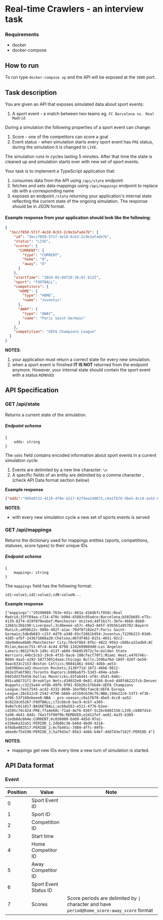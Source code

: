 # Real-time Crawlers - an interview task

### Requirements
* docker
* docker-compose
## How to run
To run type `docker-compose up` and the API will be exposed at the `3000` port.

## Task description

You are given an API that exposes simulated data about sport events:
1. A sport event - a match between two teams eg. `FC Barcelona vs. Real Madrid`

During a simulation the following properties of a sport event can change:
1. Score - one of the competitors can score a goal
2. Event status - when simulation starts every sport event has `PRE` status, during the simulation it is changed to `LIVE`.

The simulation runs in cycles lasting 5 minutes. After that time the state is cleaned up and
simulation starts over with new set of sport events.

Your task is to implement a TypeScript application that:
1. consumes data from the API using `/api/state` endpoint
2. fetches and sets data mappings using `/api/mappings` endpoint to replace ids with a corresponding name
3. exposes an endpoint `/state` returning your application's internal state reflecting the current state of the ongoing simulation. The response should be in JSON format.

#### Example response from your application should look like the following:
```json
{
  "3eccf850-571f-4e18-8cb3-2c9e3afade7b": {
    "id": "3eccf850-571f-4e18-8cb3-2c9e3afade7b",
    "status": "LIVE",
    "scores": {
      "CURRENT": {
        "type": "CURRENT",
        "home": "0",
        "away": "0"
      }
    },
    "startTime": "2024-03-04T10:36:07.812Z",
    "sport": "FOOTBALL",
    "competitors": {
      "HOME": {
        "type": "HOME",
        "name": "Juventus"
      },
      "AWAY": {
        "type": "AWAY",
        "name": "Paris Saint-Germain"
      }
    },
    "competition": "UEFA Champions League"
  }
}
```

**NOTES**:
1. your application must return a correct state for every new simulation.
2. when a sport event is finished **IT IS NOT** returned from the endpoint anymore. However, your internal state should contain the sport event with a status `REMOVED`

## API Specification

### GET /api/state
Returns a current state of the simulation.

##### Endpoint schema
```
{
    odds: string
}
```
The `odds` field contains encoded information about sport events in a current simulation cycle:
1. Events are delimited by a new line character: `\n`
1. A specific fields of an entity are delimited by a comma character `,` (check API Data format section below)

**Example response**

```JSON
{"odds":"995e0722-4118-4f8e-a517-82f6ea240673,c0a1f678-dbe5-4cc8-aa52-8c822dc65267,7ee17545-acd2-4332-869b-1bef06cfaec8,1709900432183,29190088-763e-4d1c-861a-d16dbfcf858c,3cd8eeee-a57c-48a3-845f-93b561a95782,ac68a563-e511-4776-b2ee-cd395c7dc424,\n4bb7b78f-6a23-43d0-a61a-1341f03f64e0,c0a1f678-dbe5-4cc8-aa52-8c822dc65267,194e22c6-53f3-4f36-af06-53f168ebeee8,1709900380135,d6fdf482-8151-4651-92c2-16e9e8ea4b8b,b582b685-e75c-4139-8274-d19f078eabef,7fa4e60c-71ad-4e76-836f-5c2bc6602156,e2d12fef-ae82-4a35-b389-51edb8dc664e@1:2|6c036000-6dd9-485d-97a1-e338e6a32a51@1:2\nfd903e06-9a7d-423d-8869-1c060cc0b62d,c0a1f678-dbe5-4cc8-aa52-8c822dc65267,7ee17545-acd2-4332-869b-1bef06cfaec8,1709900348483,a950b22c-989b-402f-a1ac-70df8f102e27,5dbdb683-c15f-4d79-a348-03cf2861b954,7fa4e60c-71ad-4e76-836f-5c2bc6602156,e2d12fef-ae82-4a35-b389-51edb8dc664e@1:3|6c036000-6dd9-485d-97a1-e338e6a32a51@1:3\n449a2d53-4845-4a59-9596-4206f2504656,c0a1f678-dbe5-4cc8-aa52-8c822dc65267,7ee17545-acd2-4332-869b-1bef06cfaec8,1709900494110,f0c6f8b4-8fbc-4022-95b3-c68bca32adb9,33ff69aa-c714-470c-b90d-d3883c95adce,ac68a563-e511-4776-b2ee-cd395c7dc424,\n4c6d6c9d-2b47-433d-b2ad-a82cff214805,c0a1f678-dbe5-4cc8-aa52-8c822dc65267,28cb12c0-2542-4790-b66b-e51b9cb30c76,1709900417851,4df1b17c-3bfe-4bbb-8b60-12661c2bb190,7229b223-03d6-4285-afbf-243671088a20,ac68a563-e511-4776-b2ee-cd395c7dc424,\nb874daa4-0ee2-4030-83ac-8bf70100dbb6,c72cbbc8-bac9-4cb7-a305-9a8e7c011817,28cb12c0-2542-4790-b66b-e51b9cb30c76,1709900404465,44bc5cb3-19c0-4f35-8ac6-100cfecf70f1,98841461-0442-4dbb-ae53-2e039bbecad2,7fa4e60c-71ad-4e76-836f-5c2bc6602156,e2d12fef-ae82-4a35-b389-51edb8dc664e@0:0|6c036000-6dd9-485d-97a1-e338e6a32a51@0:0\na32247cb-70a7-4d7b-a69d-37a98a512687,c72cbbc8-bac9-4cb7-a305-9a8e7c011817,194e22c6-53f3-4f36-af06-53f168ebeee8,1709900431402,9012f4c9-1d9c-4137-a60d-94b853972c7e,3138f71d-16f2-46b6-9812-d62e3fa6f981,ac68a563-e511-4776-b2ee-cd395c7dc424,\naf5d53e6-b108-48ce-b3e9-fce1c94af6c4,c72cbbc8-bac9-4cb7-a305-9a8e7c011817,7ee17545-acd2-4332-869b-1bef06cfaec8,1709900352422,259ba76d-189f-420f-be50-0aac633c2153,6acec751-8fc4-4c44-8798-1182699869d0,7fa4e60c-71ad-4e76-836f-5c2bc6602156,e2d12fef-ae82-4a35-b389-51edb8dc664e@1:1|6c036000-6dd9-485d-97a1-e338e6a32a51@1:1|2db8bc38-b46d-4bd9-9218-6f8dbe083517@0:0\n1e9d8eee-e6a7-44c2-ad21-45f6f6d0f646,c72cbbc8-bac9-4cb7-a305-9a8e7c011817,c3215a44-efdb-49fb-9f01-85b26c57bbd4,1709900497047,d34032e0-0e81-4166-8ced-dd8fd6222fcb,e476746c-869d-4aa5-a292-587730514aae,ac68a563-e511-4776-b2ee-cd395c7dc424,\nb2ec3d30-e156-42dd-9074-61681eecd382,c72cbbc8-bac9-4cb7-a305-9a8e7c011817,7ee17545-acd2-4332-869b-1bef06cfaec8,1709900423377,d3fa6d41-af8c-45d1-848c-891ca86731f1,b98bab75-53d3-494e-a3a9-b9d1dd1fb458,ac68a563-e511-4776-b2ee-cd395c7dc424,"}
```

**NOTES**:
* with every new simulation cycle a new set of sports events is served


### GET /api/mappings
Returns the dictionary used for mappings entities (sports, competitions, statuses, score types) to their unique IDs.
##### Endpoint schema

```
{
    mappings: string
}
```
The `mappings` field has the following format:

```
id1:value1;id2:value2;idN:valueN...
```
**Example response**
```
{"mappings":"29190088-763e-4d1c-861a-d16dbfcf858c:Real Madrid;33ff69aa-c714-470c-b90d-d3883c95adce:Barcelona;b582b685-e75c-4139-8274-d19f078eabef:Manchester United;4df1b17c-3bfe-4bbb-8b60-12661c2bb190:Liverpool;3cd8eeee-a57c-48a3-845f-93b561a95782:Bayern Munich;a950b22c-989b-402f-a1ac-70df8f102e27:Paris Saint-Germain;5dbdb683-c15f-4d79-a348-03cf2861b954:Juventus;7229b223-03d6-4285-afbf-243671088a20:Chelsea;d6fdf482-8151-4651-92c2-16e9e8ea4b8b:Manchester City;f0c6f8b4-8fbc-4022-95b3-c68bca32adb9:AC Milan;6acec751-8fc4-4c44-8798-1182699869d0:Los Angeles Lakers;9012f4c9-1d9c-4137-a60d-94b853972c7e:Golden State Warriors;44bc5cb3-19c0-4f35-8ac6-100cfecf70f1:Miami Heat;e476746c-869d-4aa5-a292-587730514aae:Chicago Bulls;259ba76d-189f-420f-be50-0aac633c2153:Boston Celtics;98841461-0442-4dbb-ae53-2e039bbecad2:Houston Rockets;3138f71d-16f2-46b6-9812-d62e3fa6f981:Toronto Raptors;b98bab75-53d3-494e-a3a9-b9d1dd1fb458:Dallas Mavericks;d3fa6d41-af8c-45d1-848c-891ca86731f1:Brooklyn Nets;d34032e0-0e81-4166-8ced-dd8fd6222fcb:Denver Nuggets;c3215a44-efdb-49fb-9f01-85b26c57bbd4:UEFA Champions League;7ee17545-acd2-4332-869b-1bef06cfaec8:UEFA Europa League;28cb12c0-2542-4790-b66b-e51b9cb30c76:NBA;194e22c6-53f3-4f36-af06-53f168ebeee8:NBA - pre-season;c0a1f678-dbe5-4cc8-aa52-8c822dc65267:FOOTBALL;c72cbbc8-bac9-4cb7-a305-9a8e7c011817:BASKETBALL;ac68a563-e511-4776-b2ee-cd395c7dc424:PRE;7fa4e60c-71ad-4e76-836f-5c2bc6602156:LIVE;cb807d14-5a98-4b41-8ddc-74a1f5f80f9b:REMOVED;e2d12fef-ae82-4a35-b389-51edb8dc664e:CURRENT;6c036000-6dd9-485d-97a1-e338e6a32a51:PERIOD_1;2db8bc38-b46d-4bd9-9218-6f8dbe083517:PERIOD_2;0cfb491c-7d09-4ffc-99fb-a6ee0cf5d198:PERIOD_3;5a79d3e7-85b3-4d6b-b4bf-ddd743e7162f:PERIOD_4"}
```
**NOTES**:
* mappings get new IDs every time a new turn of simulation is started.

## API Data format

### Event

| Position | Value                 | Note                                                                                         |
|----------|-----------------------|----------------------------------------------------------------------------------------------|
| 0        | Sport Event ID        |
| 1        | Sport ID              |
| 2        | Competition ID        |
| 3        | Start time            |
| 4        | Home Competitor ID    |
| 5        | Away Competitor ID    |
| 6        | Sport Event Status ID |
| 7        | Scores                | Score periods are delimited by `\|` character and have `period@home_score:away_score` format |
